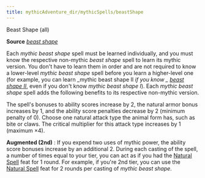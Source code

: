 ```yaml
---
title: mythicAdventure_dir/mythicSpells/beastShape
---
```

Beast Shape (all)

**Source** [_beast shape_](spell_dir/beastShape)

Each _mythic beast shape_ spell must be learned individually, and you must know the respective non-mythic _beast shape_ spell to learn its mythic version. You don't have to learn them in order and are not required to know a lower-level _mythic beast shape_ spell before you learn a higher-level one (for example, you can learn _mythic beast shape II _if you know _ [beast shape II](spells/beastShape#_beast-shape-ii)_, even if you don't know _mythic beast shape I_). Each _mythic beast shape_ spell adds the following benefits to its respective non-mythic version.

The spell's bonuses to ability scores increase by 2, the natural armor bonus increases by 1, and the ability score penalties decrease by 2 (minimum penalty of 0). Choose one natural attack type the animal form has, such as bite or claws. The critical multiplier for this attack type increases by 1 (maximum ×4).

**Augmented (2nd)** : If you expend two uses of mythic power, the ability score bonuses increase by an additional 2. During each casting of the spell, a number of times equal to your tier, you can act as if you had the [Natural Spell](feats#_natural-spell) feat for 1 round. For example, if you're 2nd tier, you can use the [Natural Spell](feats#_natural-spell) feat for 2 rounds per casting of _mythic beast shape_.

